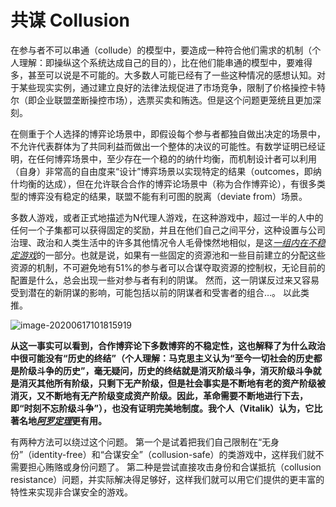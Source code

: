 # 共谋 Collusion

在参与者不可以串通（collude）的模型中，要造成一种符合他们需求的机制（个人理解：即操纵这个系统达成自己的目的），比在他们能串通的模型中，要难得多，甚至可以说是不可能的。大多数人可能已经有了一些这种情况的感想认知。对于某些现实实例，通过建立良好的法律法规促进了市场竞争，限制了价格操控卡特尔（即企业联盟垄断操控市场），选票买卖和贿选。但是这个问题更笼统且更加深刻。

在侧重于个人选择的博弈论场景中，即假设每个参与者都独自做出决定的场景中，不允许代表群体为了共同利益而做出一个整体的决议的可能性。有数学证明已经证明，在任何博弈场景中，至少存在一个稳的的纳什均衡，而机制设计者可以利用（自身）非常高的自由度来“设计”博弈场景以实现特定的结果（outcomes，即纳什均衡的达成），但在允许联合合作的博弈论场景中（称为合作博弈论），有很多类型的博弈没有稳定的结果，联盟不能有利可图的脱离（deviate from）场景。

多数人游戏，或者正式地描述为N代理人游戏，在这种游戏中，超过一半的人中的任何一个子集都可以获得固定的奖励，并且在他们自己之间平分，这种设置与公司治理、政治和人类生活中的许多其他情况令人毛骨悚然地相似，是这[*一组内在不稳定游戏*](https://web.archive.org/web/20180329012328/https://www.math.mcgill.ca/vetta/CS764.dir/Core.pdf)的一部分。也就是说，如果有一些固定的资源池和一些目前建立的分配这些资源的机制，不可避免地有51%的参与者可以合谋夺取资源的控制权，无论目前的配置是什么，总会出现一些对参与者有利的阴谋。 然而，这一阴谋反过来又容易受到潜在的新阴谋的影响，可能包括以前的阴谋者和受害者的组合…。 以此类推。

![image-20200617101815919](C:\Users\24107\AppData\Roaming\Typora\typora-user-images\image-20200617101815919.png)

**从这一事实可以看到，合作博弈论下多数博弈的不稳定性，这也解释了为什么政治中很可能没有“历史的终结”（个人理解：马克思主义认为“至今一切社会的历史都是阶级斗争的历史”，毫无疑问，历史的终结就是消灭阶级斗争，消灭阶级斗争就是消灭其他所有阶级，只剩下无产阶级，但是社会事实是不断地有老的资产阶级被消灭，又不断地有无产阶级变成资产阶级。因此，革命需要不断地进行下去，即“时刻不忘阶级斗争”），也没有证明完美地制度。我个人（Vitalik）认为，它比著名地[*阿罗定理*]([https://baike.baidu.com/item/%E9%98%BF%E7%BD%97%E4%B8%8D%E5%8F%AF%E8%83%BD%E5%AE%9A%E7%90%86/1846287?fromtitle=%E9%98%BF%E7%BD%97%E5%AE%9A%E7%90%86&fromid=3029837&fr=aladdin](https://baike.baidu.com/item/阿罗不可能定理/1846287?fromtitle=阿罗定理&fromid=3029837&fr=aladdin))更有用。**

有两种方法可以绕过这个问题。 第一个是试着把我们自己限制在“无身份”（identity-free）和“合谋安全”（collusion-safe）的类游戏中，这样我们就不需要担心贿赂或身份问题了。 第二种是尝试直接攻击身份和合谋抵抗（collusion resistance）问题，并实际解决得足够好，这样我们就可以用它们提供的更丰富的特性来实现非合谋安全的游戏。